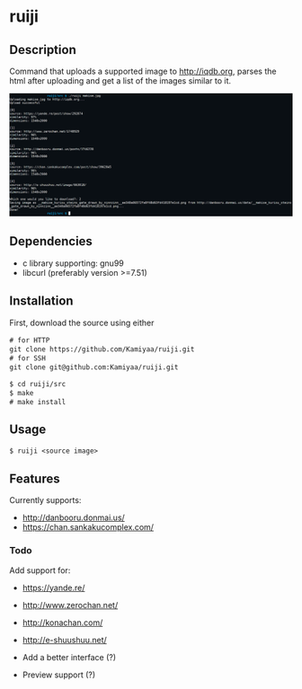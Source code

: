 # ruiji

## Description
Command that uploads a supported image to http://iqdb.org,
parses the html after uploading and get a list of the images similar to it.

![Alt text](ruiji_screenshot.png?raw=true "ruiji")

## Dependencies
 - c library supporting: gnu99
 - libcurl (preferably version >=7.51)

## Installation
First, download the source using either 
```
# for HTTP
git clone https://github.com/Kamiyaa/ruiji.git
# for SSH
git clone git@github.com:Kamiyaa/ruiji.git
```
```
$ cd ruiji/src
$ make
# make install
```

## Usage
```
$ ruiji <source image>
```

## Features
Currently supports:
 - http://danbooru.donmai.us/
 - https://chan.sankakucomplex.com/

### Todo
Add support for:
 - https://yande.re/
 - http://www.zerochan.net/
 - http://konachan.com/
 - http://e-shuushuu.net/

 - Add a better interface (?)
 - Preview support (?)

